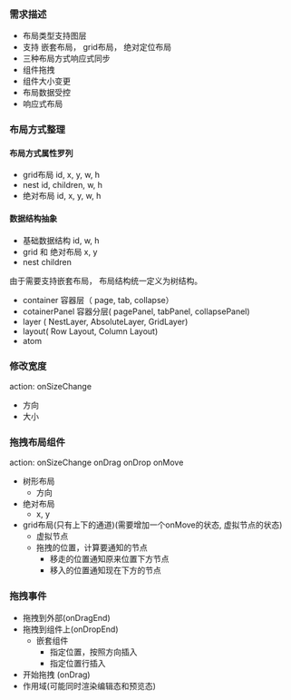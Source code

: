 ### 需求描述
- 布局类型支持图层
- 支持 嵌套布局， grid布局， 绝对定位布局
- 三种布局方式响应式同步
- 组件拖拽
- 组件大小变更
- 布局数据受控
- 响应式布局


### 布局方式整理
#### 布局方式属性罗列
- grid布局
  id, x, y, w, h
- nest
  id, children, w, h
- 绝对布局
  id, x, y, w, h

#### 数据结构抽象
- 基础数据结构
  id, w, h
- grid 和 绝对布局
  x, y
- nest
  children

由于需要支持嵌套布局， 布局结构统一定义为树结构。

 - container 容器层（ page, tab, collapse）
 - cotainerPanel 容器分层( pagePanel, tabPanel, collapsePanel)
 - layer ( NestLayer, AbsoluteLayer, GridLayer)
 - layout( Row Layout, Column Layout)
 - atom

### 修改宽度
action: onSizeChange
- 方向 
- 大小

### 拖拽布局组件
action: onSizeChange onDrag onDrop onMove
- 树形布局
  - 方向
- 绝对布局
  - x, y  
- grid布局(只有上下的通道)(需要增加一个onMove的状态, 虚拟节点的状态)
  - 虚拟节点
  - 拖拽的位置，计算要通知的节点
    - 移走的位置通知原来位置下方节点
    - 移入的位置通知现在下方的节点

### 拖拽事件
- 拖拽到外部(onDragEnd)
- 拖拽到组件上(onDropEnd)
  - 嵌套组件
    - 指定位置，按照方向插入
    - 指定位置行插入
- 开始拖拽 (onDrag)
- 作用域(可能同时渲染编辑态和预览态)
